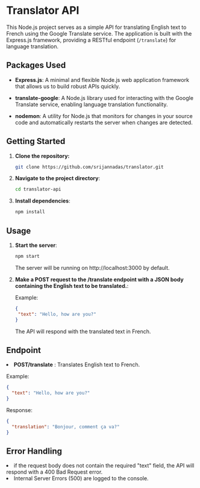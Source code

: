 # Translator API

This Node.js project serves as a simple API for translating English text to French using the Google Translate service. The application is built with the Express.js framework, providing a RESTful endpoint (`/translate`) for language translation.



## Packages Used

- **Express.js**: A minimal and flexible Node.js web application framework that allows us to build robust APIs quickly.

- **translate-google**: A Node.js library used for interacting with the Google Translate service, enabling language translation functionality.

- **nodemon**: A utility for Node.js that monitors for changes in your source code and automatically restarts the server when changes are detected. 

## Getting Started

1. **Clone the repository:**

   ```bash
   git clone https://github.com/srijannadas/translator.git
   ```
2. **Navigate to the project directory**:

    ```bash
    cd translator-api
    ```
3. **Install dependencies**:
    ```bash
    npm install
    ```
## Usage

1. **Start the server**:
    ```bash
    npm start
    ```
    The server will be running on http://localhost:3000 by default.

2. **Make a POST request to the /translate endpoint with a JSON body containing the English text to be translated.**:

    Example:
    ```json
    {
     "text": "Hello, how are you?"
    }
    ```
    The API will respond with the translated text in French.

## Endpoint

 <li> <b>POST/translate</b> : Translates English text to French.</li>
    
Example:
```json
{
  "text": "Hello, how are you?"
}
```
Response:
```json
{
  "translation": "Bonjour, comment ça va?"
}
```

## Error Handling

<li>if the request body does not contain the required "text" field, the API will respond with a 400 Bad Request error.</li>
<li>Internal Server Errors (500) are logged to the console.</li>
